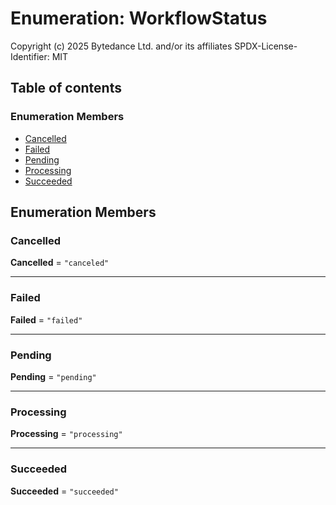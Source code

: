 # Enumeration: WorkflowStatus

Copyright (c) 2025 Bytedance Ltd. and/or its affiliates
SPDX-License-Identifier: MIT

## Table of contents

### Enumeration Members

* [Cancelled](/en/auto-docs/interface/enums/WorkflowStatus.md#cancelled)
* [Failed](/en/auto-docs/interface/enums/WorkflowStatus.md#failed)
* [Pending](/en/auto-docs/interface/enums/WorkflowStatus.md#pending)
* [Processing](/en/auto-docs/interface/enums/WorkflowStatus.md#processing)
* [Succeeded](/en/auto-docs/interface/enums/WorkflowStatus.md#succeeded)

## Enumeration Members

### Cancelled

**Cancelled** = `"canceled"`

***

### Failed

**Failed** = `"failed"`

***

### Pending

**Pending** = `"pending"`

***

### Processing

**Processing** = `"processing"`

***

### Succeeded

**Succeeded** = `"succeeded"`
